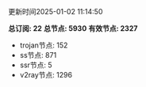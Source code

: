 更新时间2025-01-02 11:14:50

**总订阅: 22**
**总节点: 5930**
**有效节点: 2327**
- trojan节点: 152
- ss节点: 871
- ssr节点: 5
- v2ray节点: 1296

